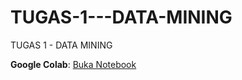 # TUGAS-1---DATA-MINING
TUGAS 1 - DATA MINING

**Google Colab**: [Buka Notebook](https://colab.research.google.com/drive/1qDPCmRIkA_2Ubp-vui5Pbd7xvuIAQ5DB?usp=sharing)  
